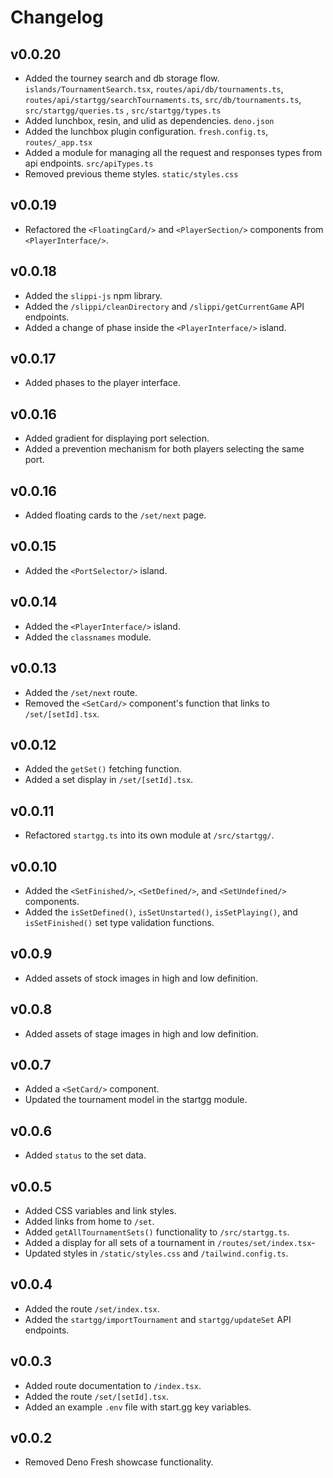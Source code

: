 # Changelog

## v0.0.20

- Added the tourney search and db storage flow. `islands/TournamentSearch.tsx`,
  `routes/api/db/tournaments.ts`, `routes/api/startgg/searchTournaments.ts`,
  `src/db/tournaments.ts`, `src/startgg/queries.ts` , `src/startgg/types.ts`
- Added lunchbox, resin, and ulid as dependencies. `deno.json`
- Added the lunchbox plugin configuration. `fresh.config.ts`, `routes/_app.tsx`
- Added a module for managing all the request and responses types from api
  endpoints. `src/apiTypes.ts`
- Removed previous theme styles. `static/styles.css`

## v0.0.19

- Refactored the `<FloatingCard/>` and `<PlayerSection/>` components from
  `<PlayerInterface/>`.

## v0.0.18

- Added the `slippi-js` npm library.
- Added the `/slippi/cleanDirectory` and `/slippi/getCurrentGame` API endpoints.
- Added a change of phase inside the `<PlayerInterface/>` island.

## v0.0.17

- Added phases to the player interface.

## v0.0.16

- Added gradient for displaying port selection.
- Added a prevention mechanism for both players selecting the same port.

## v0.0.16

- Added floating cards to the `/set/next` page.

## v0.0.15

- Added the `<PortSelector/>` island.

## v0.0.14

- Added the `<PlayerInterface/>` island.
- Added the `classnames` module.

## v0.0.13

- Added the `/set/next` route.
- Removed the `<SetCard/>` component's function that links to
  `/set/[setId].tsx`.

## v0.0.12

- Added the `getSet()` fetching function.
- Added a set display in `/set/[setId].tsx`.

## v0.0.11

- Refactored `startgg.ts` into its own module at `/src/startgg/`.

## v0.0.10

- Added the `<SetFinished/>`, `<SetDefined/>`, and `<SetUndefined/>` components.
- Added the `isSetDefined()`, `isSetUnstarted()`, `isSetPlaying()`, and
  `isSetFinished()` set type validation functions.

## v0.0.9

- Added assets of stock images in high and low definition.

## v0.0.8

- Added assets of stage images in high and low definition.

## v0.0.7

- Added a `<SetCard/>` component.
- Updated the tournament model in the startgg module.

## v0.0.6

- Added `status` to the set data.

## v0.0.5

- Added CSS variables and link styles.
- Added links from home to `/set`.
- Added `getAllTournamentSets()` functionality to `/src/startgg.ts`.
- Added a display for all sets of a tournament in `/routes/set/index.tsx`-
- Updated styles in `/static/styles.css` and `/tailwind.config.ts`.

## v0.0.4

- Added the route `/set/index.tsx`.
- Added the `startgg/importTournament` and `startgg/updateSet` API endpoints.

## v0.0.3

- Added route documentation to `/index.tsx`.
- Added the route `/set/[setId].tsx`.
- Added an example `.env` file with start.gg key variables.

## v0.0.2

- Removed Deno Fresh showcase functionality.
